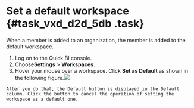 # Set a default workspace {#task_vxd_d2d_5db .task}

When a member is added to an organization, the member is added to the default workspace.

1.   Log on to the Quick BI console. 
2.   Choose**Settings** \> **Workspaces**. 
3.   Hover your mouse over a workspace. Click **Set as Default** as shown in the following figure.![](http://static-aliyun-doc.oss-cn-hangzhou.aliyuncs.com/assets/img/9161/15469415211129_en-US.png)

 

    After you do that, the Default button is displayed in the Default column. Click the button to cancel the operation of setting the workspace as a default one.


